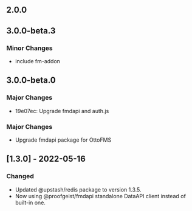 ## 2.0.0

## 3.0.0-beta.3

### Minor Changes

- include fm-addon

## 3.0.0-beta.0

### Major Changes

- 19e07ec: Upgrade fmdapi and auth.js

### Major Changes

- Upgrade fmdapi package for OttoFMS

## [1.3.0] - 2022-05-16

### Changed

- Updated @upstash/redis package to version 1.3.5.
- Now using @proofgeist/fmdapi standalone DataAPI client instead of built-in one.
